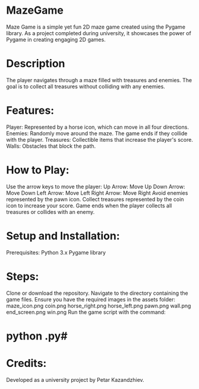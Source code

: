 # MazeGame
 Maze Game is a simple yet fun 2D maze game created using the Pygame library.
 As a project completed during university, it showcases the power of Pygame in creating engaging 2D games.

# Description
The player navigates through a maze filled with treasures and enemies.
The goal is to collect all treasures without colliding with any enemies.

# Features:
Player: Represented by a horse icon, which can move in all four directions.
Enemies: Randomly move around the maze. The game ends if they collide with the player.
Treasures: Collectible items that increase the player's score.
Walls: Obstacles that block the path.


# How to Play:
Use the arrow keys to move the player:
Up Arrow: Move Up
Down Arrow: Move Down
Left Arrow: Move Left
Right Arrow: Move Right
Avoid enemies represented by the pawn icon.
Collect treasures represented by the coin icon to increase your score.
Game ends when the player collects all treasures or collides with an enemy.


# Setup and Installation:
Prerequisites:
Python 3.x
Pygame library

# Steps:
Clone or download the repository.
Navigate to the directory containing the game files.
Ensure you have the required images in the assets folder:
maze_icon.png
coin.png
horse_right.png
horse_left.png
pawn.png
wall.png
end_screen.png
win.png
Run the game script with the command:

# python <filename>.py# 

# Credits:
Developed as a university project by Petar Kazandzhiev.
